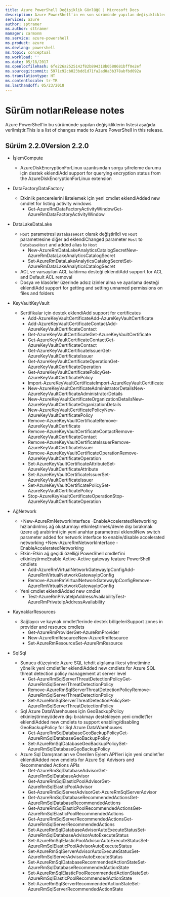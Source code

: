 ```yaml
---
title: Azure PowerShell Değişiklik Günlüğü | Microsoft Docs
description: Azure PowerShell'in en son sürümünde yapılan değişikliklerin geçmişi aşağıda verilmiştir.
services: azure
author: sptramer
ms.author: sttramer
manager: carmonm
ms.service: azure-powershell
ms.product: azure
ms.devlang: powershell
ms.topic: conceptual
ms.workload: ''
ms.date: 05/18/2017
ms.openlocfilehash: 6fe226a2525142f82b894318b0588681bff0e2ef
ms.sourcegitcommit: 5971c92cb023bdd1d71fa2ad0a3b378abfbd092a
ms.translationtype: HT
ms.contentlocale: tr-TR
ms.lasthandoff: 05/23/2018
---
```

# <a name="release-notes"></a><span data-ttu-id="ceb99-103">Sürüm notları</span><span class="sxs-lookup"><span data-stu-id="ceb99-103">Release notes</span></span>

<span data-ttu-id="ceb99-104">Azure PowerShell'in bu sürümünde yapılan değişikliklerin listesi aşağıda verilmiştir.</span><span class="sxs-lookup"><span data-stu-id="ceb99-104">This is a list of changes made to Azure PowerShell in this release.</span></span>

## <a name="version-220"></a><span data-ttu-id="ceb99-105">Sürüm 2.2.0</span><span class="sxs-lookup"><span data-stu-id="ceb99-105">Version 2.2.0</span></span>
* <span data-ttu-id="ceb99-106">İşlem</span><span class="sxs-lookup"><span data-stu-id="ceb99-106">Compute</span></span>
  - <span data-ttu-id="ceb99-107">AzureDiskEncryptionForLinux uzantısından sorgu şifreleme durumu için destek eklendi</span><span class="sxs-lookup"><span data-stu-id="ceb99-107">Add support for querying encryption status from the AzureDiskEncryptionForLinux extension</span></span>
* <span data-ttu-id="ceb99-108">DataFactory</span><span class="sxs-lookup"><span data-stu-id="ceb99-108">DataFactory</span></span>
  - <span data-ttu-id="ceb99-109">Etkinlik pencerelerini listelemek için yeni cmdlet eklendi</span><span class="sxs-lookup"><span data-stu-id="ceb99-109">Added new cmdlet for listing activity windows</span></span>
    + <span data-ttu-id="ceb99-110">Get-AzureRmDataFactoryActivityWindow</span><span class="sxs-lookup"><span data-stu-id="ceb99-110">Get-AzureRmDataFactoryActivityWindow</span></span>
* <span data-ttu-id="ceb99-111">DataLake</span><span class="sxs-lookup"><span data-stu-id="ceb99-111">DataLake</span></span>
  - <span data-ttu-id="ceb99-112">`Host` parametresi `DatabaseHost` olarak değiştirildi ve `Host` parametresine diğer ad eklendi</span><span class="sxs-lookup"><span data-stu-id="ceb99-112">Changed parameter `Host` to `DatabaseHost` and added alias to `Host`</span></span>
    + <span data-ttu-id="ceb99-113">New-AzureRmDataLakeAnalyticsCatalogSecret</span><span class="sxs-lookup"><span data-stu-id="ceb99-113">New-AzureRmDataLakeAnalyticsCatalogSecret</span></span>
    + <span data-ttu-id="ceb99-114">Set-AzureRmDataLakeAnalyticsCatalogSecret</span><span class="sxs-lookup"><span data-stu-id="ceb99-114">Set-AzureRmDataLakeAnalyticsCatalogSecret</span></span>
  - <span data-ttu-id="ceb99-115">ACL ve varsayılan ACL kaldırma desteği eklendi</span><span class="sxs-lookup"><span data-stu-id="ceb99-115">Add support for ACL and Default ACL removal</span></span>
  - <span data-ttu-id="ceb99-116">Dosya ve klasörler üzerinde adsız izinler alma ve ayarlama desteği eklendi</span><span class="sxs-lookup"><span data-stu-id="ceb99-116">Add support for getting and setting unnamed permissions on files and folders</span></span>
* <span data-ttu-id="ceb99-117">KeyVault</span><span class="sxs-lookup"><span data-stu-id="ceb99-117">KeyVault</span></span>
  - <span data-ttu-id="ceb99-118">Sertifikalar için destek eklendi</span><span class="sxs-lookup"><span data-stu-id="ceb99-118">Add support for certificates</span></span>
    + <span data-ttu-id="ceb99-119">Add-AzureKeyVaultCertificate</span><span class="sxs-lookup"><span data-stu-id="ceb99-119">Add-AzureKeyVaultCertificate</span></span>
    + <span data-ttu-id="ceb99-120">Add-AzureKeyVaultCertificateContact</span><span class="sxs-lookup"><span data-stu-id="ceb99-120">Add-AzureKeyVaultCertificateContact</span></span>
    + <span data-ttu-id="ceb99-121">Get-AzureKeyVaultCertificate</span><span class="sxs-lookup"><span data-stu-id="ceb99-121">Get-AzureKeyVaultCertificate</span></span>
    + <span data-ttu-id="ceb99-122">Get-AzureKeyVaultCertificateContact</span><span class="sxs-lookup"><span data-stu-id="ceb99-122">Get-AzureKeyVaultCertificateContact</span></span>
    + <span data-ttu-id="ceb99-123">Get-AzureKeyVaultCertificateIssuer</span><span class="sxs-lookup"><span data-stu-id="ceb99-123">Get-AzureKeyVaultCertificateIssuer</span></span>
    + <span data-ttu-id="ceb99-124">Get-AzureKeyVaultCertificateOperation</span><span class="sxs-lookup"><span data-stu-id="ceb99-124">Get-AzureKeyVaultCertificateOperation</span></span>
    + <span data-ttu-id="ceb99-125">Get-AzureKeyVaultCertificatePolicy</span><span class="sxs-lookup"><span data-stu-id="ceb99-125">Get-AzureKeyVaultCertificatePolicy</span></span>
    + <span data-ttu-id="ceb99-126">Import-AzureKeyVaultCertificate</span><span class="sxs-lookup"><span data-stu-id="ceb99-126">Import-AzureKeyVaultCertificate</span></span>
    + <span data-ttu-id="ceb99-127">New-AzureKeyVaultCertificateAdministratorDetails</span><span class="sxs-lookup"><span data-stu-id="ceb99-127">New-AzureKeyVaultCertificateAdministratorDetails</span></span>
    + <span data-ttu-id="ceb99-128">New-AzureKeyVaultCertificateOrganizationDetails</span><span class="sxs-lookup"><span data-stu-id="ceb99-128">New-AzureKeyVaultCertificateOrganizationDetails</span></span>
    + <span data-ttu-id="ceb99-129">New-AzureKeyVaultCertificatePolicy</span><span class="sxs-lookup"><span data-stu-id="ceb99-129">New-AzureKeyVaultCertificatePolicy</span></span>
    + <span data-ttu-id="ceb99-130">Remove-AzureKeyVaultCertificate</span><span class="sxs-lookup"><span data-stu-id="ceb99-130">Remove-AzureKeyVaultCertificate</span></span>
    + <span data-ttu-id="ceb99-131">Remove-AzureKeyVaultCertificateContact</span><span class="sxs-lookup"><span data-stu-id="ceb99-131">Remove-AzureKeyVaultCertificateContact</span></span>
    + <span data-ttu-id="ceb99-132">Remove-AzureKeyVaultCertificateIssuer</span><span class="sxs-lookup"><span data-stu-id="ceb99-132">Remove-AzureKeyVaultCertificateIssuer</span></span>
    + <span data-ttu-id="ceb99-133">Remove-AzureKeyVaultCertificateOperation</span><span class="sxs-lookup"><span data-stu-id="ceb99-133">Remove-AzureKeyVaultCertificateOperation</span></span>
    + <span data-ttu-id="ceb99-134">Set-AzureKeyVaultCertificateAttribute</span><span class="sxs-lookup"><span data-stu-id="ceb99-134">Set-AzureKeyVaultCertificateAttribute</span></span>
    + <span data-ttu-id="ceb99-135">Set-AzureKeyVaultCertificateIssuer</span><span class="sxs-lookup"><span data-stu-id="ceb99-135">Set-AzureKeyVaultCertificateIssuer</span></span>
    + <span data-ttu-id="ceb99-136">Set-AzureKeyVaultCertificatePolicy</span><span class="sxs-lookup"><span data-stu-id="ceb99-136">Set-AzureKeyVaultCertificatePolicy</span></span>
    + <span data-ttu-id="ceb99-137">Stop-AzureKeyVaultCertificateOperation</span><span class="sxs-lookup"><span data-stu-id="ceb99-137">Stop-AzureKeyVaultCertificateOperation</span></span>
* <span data-ttu-id="ceb99-138">Ağ</span><span class="sxs-lookup"><span data-stu-id="ceb99-138">Network</span></span>

  - <span data-ttu-id="ceb99-139">+New-AzureRmNetworkInterface -EnableAcceleratedNetworking hızlandırılmış ağ oluşturmayı etkinleştirmek/devre dışı bırakmak üzere ağ arabirimi için yeni anahtar parametresi eklendi</span><span class="sxs-lookup"><span data-stu-id="ceb99-139">New switch parameter added for network interface to enable/disable accelerated networking +New-AzureRmNetworkInterface -EnableAcceleratedNetworking</span></span>
  - <span data-ttu-id="ceb99-140">Etkin-Etkin ağ geçidi özelliği PowerShell cmdlet’ini etkinleştirme</span><span class="sxs-lookup"><span data-stu-id="ceb99-140">Enable Active-Active gateway feature PowerShell cmdlets</span></span>
    + <span data-ttu-id="ceb99-141">Add-AzureRmVirtualNetworkGatewayIpConfig</span><span class="sxs-lookup"><span data-stu-id="ceb99-141">Add-AzureRmVirtualNetworkGatewayIpConfig</span></span>
    + <span data-ttu-id="ceb99-142">Remove-AzureRmVirtualNetworkGatewayIpConfig</span><span class="sxs-lookup"><span data-stu-id="ceb99-142">Remove-AzureRmVirtualNetworkGatewayIpConfig</span></span>
  - <span data-ttu-id="ceb99-143">Yeni cmdlet eklendi</span><span class="sxs-lookup"><span data-stu-id="ceb99-143">Added new cmdlet</span></span>
    + <span data-ttu-id="ceb99-144">Test-AzureRmPrivateIpAddressAvailability</span><span class="sxs-lookup"><span data-stu-id="ceb99-144">Test-AzureRmPrivateIpAddressAvailability</span></span>
* <span data-ttu-id="ceb99-145">Kaynaklar</span><span class="sxs-lookup"><span data-stu-id="ceb99-145">Resources</span></span>
  - <span data-ttu-id="ceb99-146">Sağlayıcı ve kaynak cmdlet'lerinde destek bölgeleri</span><span class="sxs-lookup"><span data-stu-id="ceb99-146">Support zones in provider and resource cmdlets</span></span>
    + <span data-ttu-id="ceb99-147">Get-AzureRmProvider</span><span class="sxs-lookup"><span data-stu-id="ceb99-147">Get-AzureRmProvider</span></span>
    + <span data-ttu-id="ceb99-148">New-AzureRmResource</span><span class="sxs-lookup"><span data-stu-id="ceb99-148">New-AzureRmResource</span></span>
    + <span data-ttu-id="ceb99-149">Set-AzureRmResource</span><span class="sxs-lookup"><span data-stu-id="ceb99-149">Set-AzureRmResource</span></span>
* <span data-ttu-id="ceb99-150">Sql</span><span class="sxs-lookup"><span data-stu-id="ceb99-150">Sql</span></span>
  - <span data-ttu-id="ceb99-151">Sunucu düzeyinde Azure SQL tehdit algılama ilkesi yönetimine yönelik yeni cmdlet’ler eklendi</span><span class="sxs-lookup"><span data-stu-id="ceb99-151">Added new cmdlets for Azure SQL threat detection policy management at server level</span></span>
    + <span data-ttu-id="ceb99-152">Get-AzureRmSqlServerThreatDetectionPolicy</span><span class="sxs-lookup"><span data-stu-id="ceb99-152">Get-AzureRmSqlServerThreatDetectionPolicy</span></span>
    + <span data-ttu-id="ceb99-153">Remove-AzureRmSqlServerThreatDetectionPolicy</span><span class="sxs-lookup"><span data-stu-id="ceb99-153">Remove-AzureRmSqlServerThreatDetectionPolicy</span></span>
    + <span data-ttu-id="ceb99-154">Set-AzureRmSqlServerThreatDetectionPolicy</span><span class="sxs-lookup"><span data-stu-id="ceb99-154">Set-AzureRmSqlServerThreatDetectionPolicy</span></span>
  - <span data-ttu-id="ceb99-155">Sql Azure DataWarehouses için GeoBackupPolicy etkinleştirmeyi/devre dışı bırakmayı destekleyen yeni cmdlet’ler eklendi</span><span class="sxs-lookup"><span data-stu-id="ceb99-155">Added new cmdlets to support enabling/disabling GeoBackupPolicy for Sql Azure DataWarehouses</span></span>
    + <span data-ttu-id="ceb99-156">Get-AzureRmSqlDatabaseGeoBackupPolicy</span><span class="sxs-lookup"><span data-stu-id="ceb99-156">Get-AzureRmSqlDatabaseGeoBackupPolicy</span></span>
    + <span data-ttu-id="ceb99-157">Set-AzureRmSqlDatabaseGeoBackupPolicy</span><span class="sxs-lookup"><span data-stu-id="ceb99-157">Set-AzureRmSqlDatabaseGeoBackupPolicy</span></span>
  - <span data-ttu-id="ceb99-158">Azure Sql Danışmanları ve Önerilen Eylem API’leri için yeni cmdlet’ler eklendi</span><span class="sxs-lookup"><span data-stu-id="ceb99-158">Added new cmdlets for Azure Sql Advisors and Recommended Actions APIs</span></span>
    + <span data-ttu-id="ceb99-159">Get-AzureRmSqlDatabaseAdvisor</span><span class="sxs-lookup"><span data-stu-id="ceb99-159">Get-AzureRmSqlDatabaseAdvisor</span></span>
    + <span data-ttu-id="ceb99-160">Get-AzureRmSqlElasticPoolAdvisor</span><span class="sxs-lookup"><span data-stu-id="ceb99-160">Get-AzureRmSqlElasticPoolAdvisor</span></span>
    + <span data-ttu-id="ceb99-161">Get-AzureRmSqlServerAdvisor</span><span class="sxs-lookup"><span data-stu-id="ceb99-161">Get-AzureRmSqlServerAdvisor</span></span>
    + <span data-ttu-id="ceb99-162">Get-AzureRmSqlDatabaseRecommendedActions</span><span class="sxs-lookup"><span data-stu-id="ceb99-162">Get-AzureRmSqlDatabaseRecommendedActions</span></span>
    + <span data-ttu-id="ceb99-163">Get-AzureRmSqlElasticPoolRecommendedActions</span><span class="sxs-lookup"><span data-stu-id="ceb99-163">Get-AzureRmSqlElasticPoolRecommendedActions</span></span>
    + <span data-ttu-id="ceb99-164">Get-AzureRmSqlServerRecommendedActions</span><span class="sxs-lookup"><span data-stu-id="ceb99-164">Get-AzureRmSqlServerRecommendedActions</span></span>
    + <span data-ttu-id="ceb99-165">Set-AzureRmSqlDatabaseAdvisorAutoExecuteStatus</span><span class="sxs-lookup"><span data-stu-id="ceb99-165">Set-AzureRmSqlDatabaseAdvisorAutoExecuteStatus</span></span>
    + <span data-ttu-id="ceb99-166">Set-AzureRmSqlElasticPoolAdvisorAutoExecuteStatus</span><span class="sxs-lookup"><span data-stu-id="ceb99-166">Set-AzureRmSqlElasticPoolAdvisorAutoExecuteStatus</span></span>
    + <span data-ttu-id="ceb99-167">Set-AzureRmSqlServerAdvisorAutoExecuteStatus</span><span class="sxs-lookup"><span data-stu-id="ceb99-167">Set-AzureRmSqlServerAdvisorAutoExecuteStatus</span></span>
    + <span data-ttu-id="ceb99-168">Set-AzureRmSqlDatabaseRecommendedActionState</span><span class="sxs-lookup"><span data-stu-id="ceb99-168">Set-AzureRmSqlDatabaseRecommendedActionState</span></span>
    + <span data-ttu-id="ceb99-169">Set-AzureRmSqlElasticPoolRecommendedActionState</span><span class="sxs-lookup"><span data-stu-id="ceb99-169">Set-AzureRmSqlElasticPoolRecommendedActionState</span></span>
    + <span data-ttu-id="ceb99-170">Set-AzureRmSqlServerRecommendedActionState</span><span class="sxs-lookup"><span data-stu-id="ceb99-170">Set-AzureRmSqlServerRecommendedActionState</span></span>
